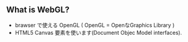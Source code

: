 ##  What is WebGL?

* brawser で使える OpenGL ( OpenGL = OpenなGraphics Library )
* HTML5 Canvas 要素を使います(Document Objec Model interfaces).
